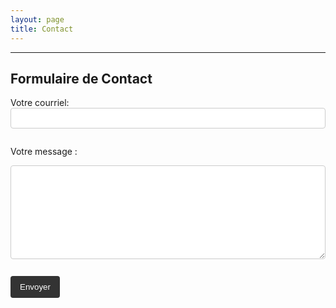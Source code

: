 ```yaml
---
layout: page
title: Contact
---
```


<hr>


[//]: # (Code pour formulaire de contact.)
## Formulaire de Contact

<form
  action="https://formspree.io/f/xovkqzyo"
  method="POST"
>
  <label for="email">Votre courriel:</label>
  <input type="email" id="email" name="email" required="" style="width: 100%; padding: 8px; margin-bottom: 1em; border: 1px solid #ccc; border-radius: 4px;">

  <label for="message">Votre message :</label>
  <textarea id="message" name="message" required="" style="width: 100%; height: 150px; padding: 8px; margin-bottom: 1em; border: 1px solid #ccc; border-radius: 4px;"></textarea>

  <button type="submit" style="background-color: #333; color: white; padding: 10px 15px; border: none; border-radius: 4px; cursor: pointer;">Envoyer</button>
</form>
